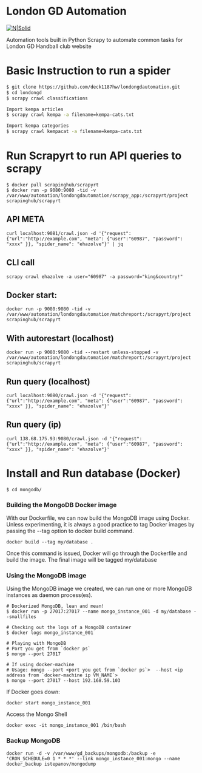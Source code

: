 # London GD Automation

[![N|Solid](https://londongdhandball.co.uk/templates/londongd2015/img/logo.png)](https://londongdhandball.co.uk)

Automation tools built in Python Scrapy to automate common tasks for London GD Handball club website


# Basic Instruction to run a spider


```sh
$ git clone https://github.com/deck1187hw/londongdautomation.git
$ cd londongd
$ scrapy crawl classifications

Import kempa articles
$ scrapy crawl kempa -a filename=kempa-cats.txt 

Import kempa categories
$ scrapy crawl kempacat -a filename=kempa-cats.txt
```

# Run Scrapyrt to run API queries to scrapy
```
$ docker pull scrapinghub/scrapyrt
$ docker run -p 9080:9080 -tid -v /var/www/automation/londongdautomation/scrapy_app:/scrapyrt/project scrapinghub/scrapyrt
```


## API META 
```
curl localhost:9081/crawl.json -d '{"request":{"url":"http://example.com", "meta": {"user":"60987", "password": "xxxx" }}, "spider_name": "ehazolve"}' | jq
  ```  
## CLI call
```
scrapy crawl ehazolve -a user="60987" -a password="king&country!"
```
## Docker start:
```
docker run -p 9080:9080 -tid -v /var/www/automation/londongdautomation/matchreport:/scrapyrt/project scrapinghub/scrapyrt
```
## With autorestart (localhost)
```
docker run -p 9080:9080 -tid --restart unless-stopped -v /var/www/automation/londongdautomation/matchreport:/scrapyrt/project scrapinghub/scrapyrt
```
## Run query (localhost)
```
curl localhost:9080/crawl.json -d '{"request":{"url":"http://example.com", "meta": {"user":"60987", "password": "xxxx" }}, "spider_name": "ehazolve"}'
  ```  
## Run query (ip)
```
curl 138.68.175.93:9080/crawl.json -d '{"request":{"url":"http://example.com", "meta": {"user":"60987", "password": "xxxx" }}, "spider_name": "ehazolve"}'
 ```   

    



# Install and Run database (Docker)
```
$ cd mongodb/
```
### Building the MongoDB Docker image
With our Dockerfile, we can now build the MongoDB image using Docker. Unless experimenting, it is always a good practice to tag Docker images by passing the --tag option to docker build command.

```
docker build --tag my/database .
```
Once this command is issued, Docker will go through the Dockerfile and build the image. The final image will be tagged my/database
### Using the MongoDB image
Using the MongoDB image we created, we can run one or more MongoDB instances as daemon process(es).
```
# Dockerized MongoDB, lean and mean!
$ docker run -p 27017:27017 --name mongo_instance_001 -d my/database --smallfiles

# Checking out the logs of a MongoDB container
$ docker logs mongo_instance_001

# Playing with MongoDB
# Port you get from `docker ps`
$ mongo --port 27017

# If using docker-machine
# Usage: mongo --port <port you get from `docker ps`>  --host <ip address from `docker-machine ip VM_NAME`>
$ mongo --port 27017 --host 192.168.59.103
```
If Docker goes down:
```
docker start mongo_instance_001
```
Access the Mongo Shell
```
docker exec -it mongo_instance_001 /bin/bash
```

### Backup MongoDB
```
docker run -d -v /var/www/gd_backups/mongodb:/backup -e 'CRON_SCHEDULE=0 1 * * *' --link mongo_instance_001:mongo --name docker_backup istepanov/mongodump
```
